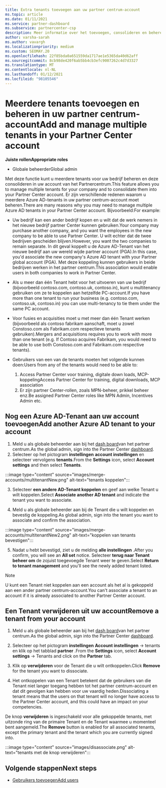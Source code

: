 ```yaml
---
title: Extra tenants toevoegen aan uw partner centrum-account
ms.topic: article
ms.date: 01/11/2021
ms.service: partner-dashboard
ms.subservice: partnercenter-csp
description: Meer informatie over het toevoegen, consolideren en beheren van meerdere Azure AD-tenants in uw partner centrum-account. Lees ook over een aantal van de redenen waarom u dit zou willen doen.
author: varsha-sarah
ms.author: vavargh
ms.localizationpriority: medium
ms.custom: SEOMAY.20
ms.openlocfilehash: 22f85bda0a651559da1717ae1e5365da40d62aff
ms.sourcegitcommit: 8cb98de420f6ab5bb4cb3efc9007262c4d7d3327
ms.translationtype: MT
ms.contentlocale: nl-NL
ms.lasthandoff: 01/12/2021
ms.locfileid: "98105546"
---
```

# <a name="add-and-manage-multiple-tenants-in-your-partner-center-account"></a><span data-ttu-id="19e13-104">Meerdere tenants toevoegen en beheren in uw partner centrum-account</span><span class="sxs-lookup"><span data-stu-id="19e13-104">Add and manage multiple tenants in your Partner Center account</span></span>


<span data-ttu-id="19e13-105">**Juiste rollen**</span><span class="sxs-lookup"><span data-stu-id="19e13-105">**Appropriate roles**</span></span>

- <span data-ttu-id="19e13-106">Globale beheerder</span><span class="sxs-lookup"><span data-stu-id="19e13-106">Global admin</span></span>

<span data-ttu-id="19e13-107">Met deze functie kunt u meerdere tenants voor uw bedrijf beheren en deze consolideren in uw account van het Partnercentrum.</span><span class="sxs-lookup"><span data-stu-id="19e13-107">This feature allows you to manage multiple tenants for your company and to consolidate them into your Partner Center account.</span></span> <span data-ttu-id="19e13-108">Er zijn verschillende redenen waarom u meerdere Azure AD-tenants in uw partner centrum-account moet beheren.</span><span class="sxs-lookup"><span data-stu-id="19e13-108">There are many reasons why you may need to manage multiple Azure AD tenants in your Partner Center account.</span></span> <span data-ttu-id="19e13-109">Bijvoorbeeld:</span><span class="sxs-lookup"><span data-stu-id="19e13-109">For example:</span></span>

- <span data-ttu-id="19e13-110">Uw bedrijf kan een ander bedrijf kopen en u wilt dat de werk nemers in het nieuwe bedrijf partner Center kunnen gebruiken.</span><span class="sxs-lookup"><span data-stu-id="19e13-110">Your company may purchase another company, and you want the employees in the new company to be able to use Partner Center.</span></span> <span data-ttu-id="19e13-111">U wilt echter dat de twee bedrijven gescheiden blijven.</span><span class="sxs-lookup"><span data-stu-id="19e13-111">However, you want the two companies to remain separate.</span></span> <span data-ttu-id="19e13-112">In dit geval koppelt u de Azure AD-Tenant van het nieuwe bedrijf aan uw wereld wijde partner account (PGA).</span><span class="sxs-lookup"><span data-stu-id="19e13-112">In this case, you'd associate the new company's Azure AD tenant with your Partner global account (PGA).</span></span> <span data-ttu-id="19e13-113">Met deze koppeling kunnen gebruikers in beide bedrijven werken in het partner centrum.</span><span class="sxs-lookup"><span data-stu-id="19e13-113">This association would enable users in both companies to work in Partner Center.</span></span>

- <span data-ttu-id="19e13-114">Als u meer dan één Tenant hebt voor het uitvoeren van uw bedrijf (bijvoorbeeld contoso.com, contoso.uk, contoso.in), kunt u multitenancy gebruiken om ze te koppelen aan hetzelfde PC-account.</span><span class="sxs-lookup"><span data-stu-id="19e13-114">If you have more than one tenant to run your business (e.g. contoso.com, contoso.uk, contoso.in) you can use multi-tenancy to tie them under the same PC account.</span></span>

- <span data-ttu-id="19e13-115">Voor fusies en acquisities moet u met meer dan één Tenant werken (bijvoorbeeld als contoso fabrikam aanschaft, moet u zowel Constoso.com als Fabrikam.com respectieve tenants gebruiken).</span><span class="sxs-lookup"><span data-stu-id="19e13-115">Mergers and acquisitions requires you to work with more than one tenant (e.g. If Contoso acquires Fabrikam, you would need to be able to use both Constoso.com and Fabrikam.com respective tenants).</span></span>

- <span data-ttu-id="19e13-116">Gebruikers van een van de tenants moeten het volgende kunnen doen:</span><span class="sxs-lookup"><span data-stu-id="19e13-116">Users from any of the tenants would need to be able to:</span></span>
    1.  <span data-ttu-id="19e13-117">Access Partner Center voor training, digitale down loads, MCP-koppeling</span><span class="sxs-lookup"><span data-stu-id="19e13-117">Access Partner Center for training, digital downloads, MCP association</span></span>
    2.  <span data-ttu-id="19e13-118">Er zijn partner Center-rollen, zoals MPN-beheer, prikkel beheer enz.</span><span class="sxs-lookup"><span data-stu-id="19e13-118">Be assigned Partner Center roles like MPN Admin, Incentives Admin etc.</span></span>


## <a name="add-another-azure-ad-tenant-to-your-account"></a><span data-ttu-id="19e13-119">Nog een Azure AD-Tenant aan uw account toevoegen</span><span class="sxs-lookup"><span data-stu-id="19e13-119">Add another Azure AD tenant to your account</span></span>

1. <span data-ttu-id="19e13-120">Meld u als globale beheerder aan bij het [dash board](https://partner.microsoft.com/dashboard)van het partner centrum.</span><span class="sxs-lookup"><span data-stu-id="19e13-120">As the global admin, sign into the Partner Center [dashboard](https://partner.microsoft.com/dashboard).</span></span>
1. <span data-ttu-id="19e13-121">Selecteer op het pictogram **instellingen** **account instellingen** en selecteer vervolgens **tenants**.</span><span class="sxs-lookup"><span data-stu-id="19e13-121">From the **Settings** icon, select **Account settings** and then select **Tenants**.</span></span>
 
:::image type="content" source="images/merge-accounts/multitenantNew.png" alt-text="tenants koppelen"::: 

3. <span data-ttu-id="19e13-123">Selecteer **een andere AD-Tenant koppelen** en geef aan welke Tenant u wilt koppelen.</span><span class="sxs-lookup"><span data-stu-id="19e13-123">Select **Associate another AD tenant** and indicate the tenant you want to associate.</span></span>

1. <span data-ttu-id="19e13-124">Meld u als globale beheerder aan bij de Tenant die u wilt koppelen en bevestig de koppeling.</span><span class="sxs-lookup"><span data-stu-id="19e13-124">As global admin, sign into the tenant you want to associate and confirm the association.</span></span> 

:::image type="content" source="images/merge-accounts/multitenantNew2.png" alt-text="koppelen van tenants bevestigen"::: 

5. <span data-ttu-id="19e13-126">Nadat u hebt bevestigd, ziet u de melding **alle instellingen** .</span><span class="sxs-lookup"><span data-stu-id="19e13-126">After you confirm, you will see an **All set** notice.</span></span>  <span data-ttu-id="19e13-127">Selecteer **terug naar Tenant beheer om** de zojuist toegevoegde Tenant weer te geven.</span><span class="sxs-lookup"><span data-stu-id="19e13-127">Select **Return to tenant management** and you'll see the newly added tenant listed.</span></span> 
 

>[!NOTE]
><span data-ttu-id="19e13-128">U kunt een Tenant niet koppelen aan een account als het al is gekoppeld aan een ander partner centrum-account.</span><span class="sxs-lookup"><span data-stu-id="19e13-128">You can't associate a tenant to an account if it is already associated to another Partner Center account.</span></span>


## <a name="remove-a-tenant-from-your-account"></a><span data-ttu-id="19e13-129">Een Tenant verwijderen uit uw account</span><span class="sxs-lookup"><span data-stu-id="19e13-129">Remove a tenant from your account</span></span>
 
1. <span data-ttu-id="19e13-130">Meld u als globale beheerder aan bij het [dash board](https://partner.microsoft.com/dashboard)van het partner centrum.</span><span class="sxs-lookup"><span data-stu-id="19e13-130">As the global admin, sign into the Partner Center [dashboard](https://partner.microsoft.com/dashboard).</span></span>

1. <span data-ttu-id="19e13-131">Selecteer op het pictogram **instellingen** **Account instellingen** -> tenants en klik op het tabblad **partner** .</span><span class="sxs-lookup"><span data-stu-id="19e13-131">From the **Settings** icon, select **Account settings** -> Tenants and click on the **Partner** tab.</span></span>
 
3. <span data-ttu-id="19e13-132">Klik op **verwijderen** voor de Tenant die u wilt ontkoppelen.</span><span class="sxs-lookup"><span data-stu-id="19e13-132">Click **Remove** for the tenant you want to dissociate.</span></span>

4. <span data-ttu-id="19e13-133">Het ontkoppelen van een Tenant betekent dat de gebruikers van die Tenant niet langer toegang hebben tot het partner centrum-account en dat dit gevolgen kan hebben voor uw vaardig heden.</span><span class="sxs-lookup"><span data-stu-id="19e13-133">Dissociating a tenant means that the users on that tenant will no longer have access to the Partner Center account, and this could have an impact on your competencies.</span></span> 

<span data-ttu-id="19e13-134">De knop **verwijderen** is ingeschakeld voor alle gekoppelde tenants, met uitzonde ring van de primaire Tenant en de Tenant waarmee u momenteel bent aangemeld.</span><span class="sxs-lookup"><span data-stu-id="19e13-134">The **Remove** button is enabled for all associated tenants, except the primary tenant and the tenant which you are currently signed into.</span></span>

:::image type="content" source="images/disassociate.png" alt-text="tenants met de knop verwijderen":::
 

## <a name="next-steps"></a><span data-ttu-id="19e13-136">Volgende stappen</span><span class="sxs-lookup"><span data-stu-id="19e13-136">Next steps</span></span>

- [<span data-ttu-id="19e13-137">Gebruikers toevoegen</span><span class="sxs-lookup"><span data-stu-id="19e13-137">Add users</span></span>](create-user-accounts-and-set-permissions.md)






